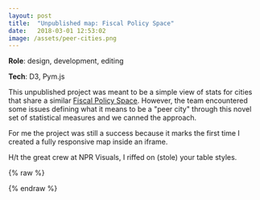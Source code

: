 ```yaml
---
layout: post
title:  "Unpublished map: Fiscal Policy Space"
date:   2018-03-01 12:53:02
image: /assets/peer-cities.png
---
```


**Role**: design, development, editing

**Tech**: D3, Pym.js

This unpublished project was meant to be a simple view of stats for cities that share a similar [Fiscal Policy Space](http://fiscalpolicyspace.greatcities.uic.edu/). However, the team encountered some issues defining what it means to be a "peer city" through this novel set of statistical measures and we canned the approach. 

For me the project was still a success because it marks the first time I created a fully responsive map inside an iframe. 

H/t the great crew at NPR Visuals, I riffed on (stole) your table styles.

{% raw %}
  <div>
    <div id="iframe-here"></div>
  </div>
  <script src="https://pym.nprapps.org/pym.v1.js" type="text/javascript"></script>
  <script>
      var pymParent = new pym.Parent("iframe-here", "https://s3.amazonaws.com/peercities/index.html", {});
  </script>
{% endraw %}
